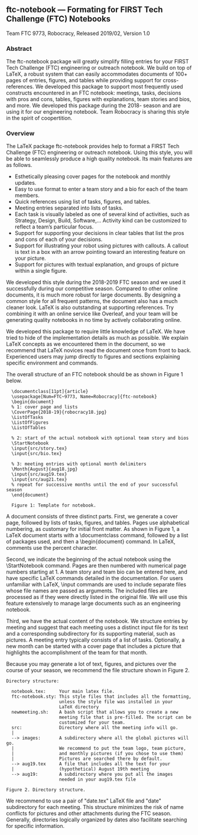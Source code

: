## ftc-notebook — Formating for FIRST Tech Challenge (FTC)  Notebooks

Team FTC 9773, Robocracy, Released 2019/02, Version 1.0

### Abstract

The ftc-notebook package will greatly simplify filling entries for your FIRST Tech Challenge (FTC) engineering or outreach notebook. We build on top of LaTeX, a robust system that can easily accommodates documents of 100+ pages of entries, figures, and tables while providing support for cross-references.  We developed this package to support most frequently used constructs encountered in an FTC notebook: meetings, tasks, decisions with pros and cons, tables, figures with explanations, team stories and bios, and more. We developed this package during the 2018- season and are using it for our engineering notebook. Team Robocracy is sharing this style in the spirit of coopertition.

### Overview

The LaTeX package ftc-notebook provides help to format a FIRST Tech Challenge (FTC) engineering or outreach notebook. Using this style, you will be able to seamlessly produce a high quality notebook. Its main features are as follows.

- Esthetically pleasing cover pages for the notebook and monthly updates.
- Easy to use format to enter a team story and a bio for each of the team members.
- Quick references using list of tasks, figures, and tables.
- Meeting entries separated into lists of tasks.
- Each task is visually labeled as one of several kind of activities, such as Strategy, Design, Build, Software,... Activity kind can be customized to reflect a team’s particular focus.
- Support for supporting your decisions in clear tables that list the pros and cons of each of your decisions.
- Support for illustrating your robot using pictures with callouts. A callout is text in a box with an arrow pointing toward an interesting feature on your picture.
- Support for pictures with textual explanation, and groups of picture within a single figure.

We developed this style during the 2018-2019 FTC season and we used it successfully during our competitive season. Compared to other online documents, it is much more robust for large documents. By designing a common style for all frequent patterns, the document also has a much cleaner look. LaTeX is also outstanding at supporting references. Try combining it with an online service like Overleaf, and your team will be generating quality notebooks in no time by actively collaborating online.

We developed this package to require little knowledge of LaTeX. We have tried to hide of the implementation details as much as possible. We explain LaTeX concepts as we encountered them in the document, so we recommend that LaTeX novices read the document once from front to back. Experienced users may jump directly to figures and sections explaining specific environment and commands.

The overall structure of an FTC notebook should be as shown in Figure 1 below.

```
  \documentclass[11pt]{article}
  \usepackage[Num=FTC~9773, Name=Robocracy]{ftc-notebook}
  \begin{document}
  % 1: cover page and lists
  \CoverPage{2018-19}{robocracy18.jpg}
  \ListOfTasks
  \ListOfFigures
  \ListOfTables

  % 2: start of the actual notebook with optional team story and bios
  \StartNotebook
  \input{src/story.tex}
  \input{src/bio.tex}

  % 3: meeting entries with optional month delimiters
  \Month{August}{aug18.jpg}
  \input{src/aug19.tex}
  \input{src/aug21.tex}
  % repeat for successive months until the end of your successful season
  \end{document}

  Figure 1: Template for notebook.
```

A document consists of three distinct parts. First, we generate a cover page, followed by lists of tasks, figures, and tables. Pages use alphabetical numbering, as customary for initial front matter. As shown in Figure 1, a LaTeX document starts with a \documentclass command, followed by a list of packages used, and then a \begin{document} command. In LaTeX, comments use the percent character.

Second, we indicate the beginning of the actual notebook using the \StartNotebook command. Pages are then numbered with numerical page numbers starting at 1. A team story and team bio can be entered here, and have specific LaTeX commands detailed in the documentation.  For users unfamiliar with LaTeX, \input commands are used to include separate files whose file names are passed as arguments. The included files are processed as if they were directly listed in the original file. We will use this feature extensively to manage large documents such as an engineering notebook.

Third, we have the actual content of the notebook. We structure entries by meeting and suggest that each meeting uses a distinct input file for its text and a corresponding subdirectory for its supporting material, such as pictures. A meeting entry typically consists of a list of tasks.  Optionally, a new month can be started with a cover page that includes a picture that highlights the accomplishment of the team for that month.

Because you may generate a lot of text, figures, and pictures over the course of your season, we recommend the file structure shown in Figure 2.

```
Directory structure:

  notebook.tex:     Your main latex file.
  ftc-notebook.sty: This style files that includes all the formatting,
                    unless the style file was installed in your
                    LaTeX directory
  newmeeting.sh:    A bash script that allows you to create a new
                    meeting file that is pre-filled. The script can be
                    customized for your team.
  src:              Directory where all the meeting info will go.
  |
  --> images:       A subdirectory where all the global pictures will go.
  |                 We recommend to put the team logo, team picture,
  |                 and monthly pictures (if you chose to use them)
  |                 Pictures are searched there by default.
  --> aug19.tex     A file that includes all the text for your
  |                 (hypothetical) August 19th meeting
  --> aug19:        A subdirectory where you put all the images
                    needed in your aug19.tex file

Figure 2. Directory structure.
```

We recommend to use a pair of "date.tex" LaTeX file and "date" subdirectory for each meeting.  This structure minimizes the risk of name conflicts for pictures and other attachments during the FTC season. Generally, directories logically organized by dates also facilitate searching for specific information.







